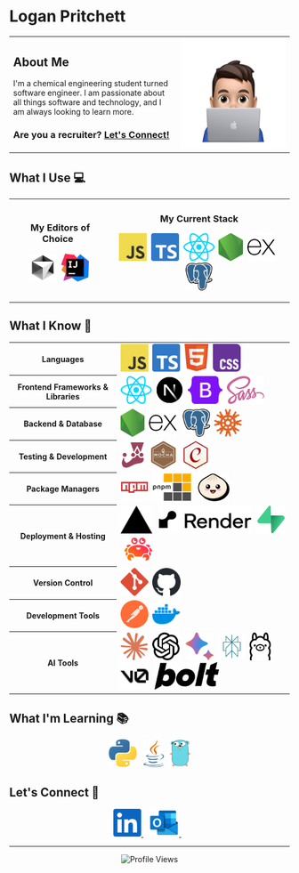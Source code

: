 # Logan Pritchett

<table border="0">
  <tr>
    <td width="60%">
      <h2>About Me</h2>
      <p>I'm a chemical engineering student turned software engineer. I am passionate about all things software and technology, and I am always looking to learn more.</p>
      <h3>Are you a recruiter? <a href="#connect">Let's Connect!</a></h3>
    </td>
    <td width="40%" align="center">
      <img src="./images/logan.png" height="200" alt="Logan Pritchett" />
    </td>
  </tr>
</table>

## What I Use 💻

<table align="center">
  <tr>
    <td align="center">
      <h3>&nbsp;My Editors of Choice&nbsp;</h3>
      <p>
        <img src="./images/cursor.svg" height="50" alt="Cursor" />&nbsp;
        <img src="./images/intellij.svg" height="50" alt="Intellij" />
      </p>
    </td>
    <td align="center">
      <h3>My Current Stack</h3>
      <p>
        <img src="./images/javascript.svg" height="50" alt="JavaScript" />&nbsp;
        <img src="./images/typescript.svg" height="50" alt="TypeScript" />&nbsp;
        <img src="./images/react.svg" height="50" alt="React" />&nbsp;
        <img src="./images/nodejs.svg" height="50" alt="Node.js" />&nbsp;
        <picture>
          <source media="(prefers-color-scheme: dark)" srcset="./images/express/dark.svg" height="50" />
          <source media="(prefers-color-scheme: light)" srcset="./images/express/light.svg" height="50" />
          <img src="./images/express/light.svg" height="50" alt="Express.js" />
        </picture>&nbsp;
        <img src="./images/postgresql.svg" height="50" alt="PostgreSQL" />
      </p>
    </td>
  </tr>
</table>

## What I Know 🧠

<table align="center">
  <tr>
    <th>Languages</th>
    <td>
      <img src="./images/javascript.svg" height="50" alt="JavaScript" />&nbsp;
      <img src="./images/typescript.svg" height="50" alt="TypeScript" />&nbsp;
      <img src="./images/html5.svg" height="50" alt="HTML" />&nbsp;
      <img src="./images/css.svg" height="50" alt="CSS" />
    </td>
  </tr>
  <tr>
    <th>Frontend Frameworks & Libraries</th>
    <td>
      <img src="./images/react.svg" height="50" alt="React" />&nbsp;
      <img src="./images/nextjs.svg" height="50" alt="Next.js" />&nbsp;
      <img src="./images/bootstrap.svg" height="50" alt="Bootstrap" />&nbsp;
      <img src="./images/sass.svg" height="50" alt="SASS" />
    </td>
  </tr>
  <tr>
    <th>Backend & Database</th>
    <td>
      <img src="./images/nodejs.svg" height="50" alt="Node.js" />&nbsp;
      <picture>
        <source media="(prefers-color-scheme: dark)" srcset="./images/express/dark.svg" height="50" />
        <source media="(prefers-color-scheme: light)" srcset="./images/express/light.svg" height="50" />
        <img src="./images/express/light.svg" height="50" alt="Express" />
      </picture>&nbsp;
      <img src="./images/postgresql.svg" height="50" alt="PostgreSQL" />&nbsp;
      <img src="./images/knex.svg" height="50" alt="Knex" />
    </td>
  </tr>
  <tr>
    <th>Testing & Development</th>
    <td>
      <img src="./images/jest.svg" height="50" alt="Jest" />&nbsp;
      <img src="./images/mocha.svg" height="50" alt="Mocha" />&nbsp;
      <img src="./images/chai.svg" height="50" alt="Chai" />
    </td>
  </tr>
  <tr>
    <th>Package Managers</th>
    <td>
      <img src="./images/npm.svg" height="50" alt="NPM" />&nbsp;
      <picture>
        <source media="(prefers-color-scheme: dark)" srcset="./images/pnpm/dark.svg" height="50" />
        <source media="(prefers-color-scheme: light)" srcset="./images/pnpm/light.svg" height="50" />
        <img src="./images/pnpm/light.svg" height="50" alt="PNPM" />
      </picture>&nbsp;
      <img src="./images/bun.svg" height="50" alt="Bun" />
    </td>
  </tr>
  <tr>
    <th>Deployment & Hosting</th>
    <td>
      <picture>
        <source media="(prefers-color-scheme: dark)" srcset="./images/vercel/dark.svg" height="50" />
        <source media="(prefers-color-scheme: light)" srcset="./images/vercel/light.svg" height="50" />
        <img src="./images/vercel/light.svg" height="50" alt="Vercel" />
      </picture>&nbsp;
      <picture>
        <source media="(prefers-color-scheme: dark)" srcset="./images/render/dark.svg" height="50" />
        <source media="(prefers-color-scheme: light)" srcset="./images/render/light.svg" height="50" />
        <img src="./images/render/light.svg" height="50" alt="Render" />
      </picture>&nbsp;
      <img src="./images/supabase.svg" height="50" alt="Supabase" />&nbsp;
      <img src="./images/aiven.png" height="50" alt="Aiven" />
    </td>
  </tr>
  <tr>
    <th>Version Control</th>
    <td>
      <img src="./images/git.svg" height="50" alt="Git" />&nbsp;
      <picture>
        <source media="(prefers-color-scheme: dark)" srcset="./images/github/dark.svg" height="50" />
        <source media="(prefers-color-scheme: light)" srcset="./images/github/light.svg" height="50" />
        <img src="./images/github/light.svg" height="50" alt="GitHub" />
      </picture>
    </td>
  </tr>
  <tr>
    <th>Development Tools</th>
    <td>
      <img src="./images/postman.svg" height="50" alt="Postman" />&nbsp;
      <img src="./images/docker.svg" height="50" alt="Docker" />
    </td>
  </tr>
  <tr>
    <th>AI Tools</th>
    <td>
      <img src="./images/claude.svg" height="50" alt="Claude" />&nbsp;
      <picture>
        <source media="(prefers-color-scheme: dark)" srcset="./images/chatgpt/dark.svg" height="50" />
        <source media="(prefers-color-scheme: light)" srcset="./images/chatgpt/light.svg" height="50" />
        <img src="./images/chatgpt/light.svg" height="50" alt="ChatGPT" />
      </picture>&nbsp;
      <img src="./images/gemini.svg" height="50" alt="Gemini" />&nbsp;
      <img src="./images/perplexity.svg" height="50" alt="Perplexity" />&nbsp;
      <picture>
        <source media="(prefers-color-scheme: dark)" srcset="./images/ollama/dark.svg" height="50" />
        <source media="(prefers-color-scheme: light)" srcset="./images/ollama/light.svg" height="50" />
        <img src="./images/ollama/light.svg" height="50" alt="Ollama" />
      </picture>&nbsp;
      <picture>
        <source media="(prefers-color-scheme: dark)" srcset="./images/v0/dark.svg" height="50" />
        <source media="(prefers-color-scheme: light)" srcset="./images/v0/light.svg" height="50" />
        <img src="./images/v0/light.svg" height="50" alt="V0" />
      </picture>&nbsp;
      <picture>
        <source media="(prefers-color-scheme: dark)" srcset="./images/bolt/dark.svg" height="50" />
        <source media="(prefers-color-scheme: light)" srcset="./images/bolt/light.svg" height="50" />
        <img src="./images/bolt/light.svg" height="50" alt="Bolt" />
      </picture>
    </td>
  </tr>
</table>

## What I'm Learning 📚

<p align="center">
  <img src="./images/python.svg" height="50" alt="Python" />&nbsp;&nbsp;
  <img src="./images/java.svg" height="50" alt="Java" />&nbsp;&nbsp;
  <img src="./images/go.svg" height="50" alt="Go" />
</p>

<h2 id="connect">Let's Connect 🤝</h2>

<p align="center">
  <a href="https://www.linkedin.com/in/logan-pritchett">
    <img src="./images/linkedin.svg" height="50" alt="LinkedIn" />
  </a>&nbsp;&nbsp;
  <a href="mailto:contact@loganpritchett.me">
    <img src="./images/outlook.svg" height="50" alt="Email" />
  </a>&nbsp;&nbsp;
</p>

---

<p align="center">
  <img src="https://komarev.com/ghpvc/?username=loganprit&style=for-the-badge&color=blue&label=VISITORS&abbreviated=true" alt="Profile Views" />
</p>
